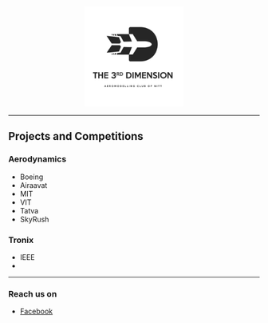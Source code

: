 <div align="center">
	<img src="https://github.com/3D-club/Updates/blob/master/3dlogo.png" alt="drawing" width="200"/>
</div>

---
## Projects and Competitions
### Aerodynamics

- Boeing
- Airaavat
- MIT 
- VIT
- Tatva
- SkyRush

### Tronix

- IEEE 
- 

---

### Reach us on

- [Facebook](https://www.facebook.com/3d.amc.nitt/)
